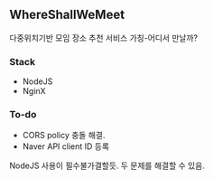 ## WhereShallWeMeet

다중위치기반 모임 장소 추천 서비스 가칭-어디서 만날까?

### Stack

- NodeJS
- NginX


### To-do

- CORS policy 충돌 해결.
- Naver API client ID 등록

 NodeJS 사용이 필수불가결할듯. 두 문제를 해결할 수 있음.